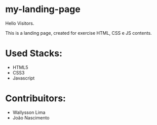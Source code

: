 # my-landing-page

Hello Visitors.

This is a landing page, created for exercise HTML, CSS e JS contents.

# Used Stacks:

- HTML5
- CSS3
- Javascript

# Contribuitors:

- Wallysson Lima
- João Nascimento